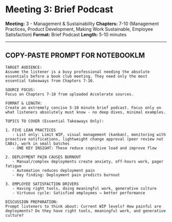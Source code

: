# Meeting 3: Brief Podcast

**Meeting:** 3 - Management & Sustainability
**Chapters:** 7-10 (Management Practices, Product Development, Making Work Sustainable, Employee Satisfaction)
**Format:** Brief Podcast
**Length:** 5-10 minutes

---

## COPY-PASTE PROMPT FOR NOTEBOOKLM

```
TARGET AUDIENCE:
Assume the listener is a busy professional needing the absolute essentials before a book club meeting. They need only the most essential takeaways from Chapters 7-10.

SOURCE FOCUS:
Focus on Chapters 7-10 from uploaded Accelerate sources.

FORMAT & LENGTH:
Create an extremely concise 5-10 minute brief podcast. Focus only on what listeners absolutely must know - no deep dives, minimal examples.

TOPICS TO COVER (Essential Takeaways Only):

1. FIVE LEAN PRACTICES
   - List only: Limit WIP, visual management (kanban), monitoring with proactive notifications, lightweight change approval (peer review not CABs), work in small batches
   - ONE KEY INSIGHT: These reduce cognitive load and improve flow

2. DEPLOYMENT PAIN CAUSES BURNOUT
   - Manual/complex deployments create anxiety, off-hours work, pager fatigue
   - Automation reduces deployment pain
   - Key finding: Deployment pain predicts burnout

3. EMPLOYEE SATISFACTION DRIVERS
   - Having right tools, doing meaningful work, generative culture
   - Virtuous cycle: Satisfied employees → better performance

DISCUSSION PREPARATION:
Prompt listeners to think about: Current WIP levels? How painful are deployments? Do they have right tools, meaningful work, and generative culture?
```
